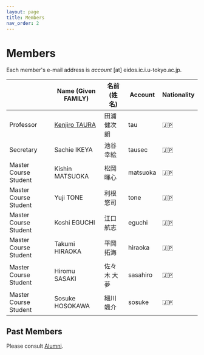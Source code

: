 ```yaml
---
layout: page
title: Members
nav_order: 2
---
```


# Members

Each member's e-mail address is _account_ [at] eidos.ic.i.u-tokyo.ac.jp.

||Name (Given FAMILY)|名前 (姓 名)|Account|Nationality|
|---|---|---|---|---|
|Professor|[Kenjiro TAURA](https://taura.github.io/) |田浦 健次朗|tau|:jp:|
|Secretary|Sachie IKEYA|池谷 幸絵|tausec|:jp:|
|Master Course Student|Kishin MATSUOKA|松岡 暉心|matsuoka|:jp:|
|Master Course Student|Yuji TONE|利根 悠司|tone|:jp:|
|Master Course Student|Koshi EGUCHI|江口 航志|eguchi|:jp:|
|Master Course Student|Takumi HIRAOKA|平岡 拓海|hiraoka|:jp:|
|Master Course Student|Hiromu SASAKI|佐々木 大夢|sasahiro|:jp:|
|Master Course Student|Sosuke HOSOKAWA|細川 颯介|sosuke|:jp:|

## Past Members

Please consult [Alumni](alumni).
